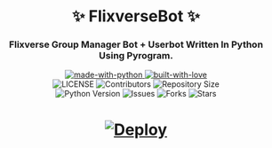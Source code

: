 <h1 align="center"> 
    ✨ FlixverseBot ✨ 
</h1>

<h3 align="center"> 
    Flixverse Group Manager Bot + Userbot Written In Python Using Pyrogram.
</h3>

<p align="center">
    <a href="https://python.org">
        <img src="http://forthebadge.com/images/badges/made-with-python.svg" alt="made-with-python">
    </a>
    <a href="https://GitHub.com/AastaRoth">
        <img src="http://ForTheBadge.com/images/badges/built-with-love.svg" alt="built-with-love">
    </a> <br>
    <img src="https://img.shields.io/github/license/AastaRoth/FlixverseBot?style=for-the-badge&logo=appveyor" alt="LICENSE">
    <img src="https://img.shields.io/github/contributors/AastaRoth/FlixverseBot?style=for-the-badge&logo=appveyor" alt="Contributors">
    <img src="https://img.shields.io/github/repo-size/AastaRoth/FlixverseBot?style=for-the-badge&logo=appveyor" alt="Repository Size"> <br>
    <img src="https://img.shields.io/badge/python-3.9-green?style=for-the-badge&logo=appveyor" alt="Python Version">
    <img src="https://img.shields.io/github/issues/AastaRoth/FlixverseBot?style=for-the-badge&logo=appveyor" alt="Issues">
    <img src="https://img.shields.io/github/forks/AastaRoth/FlixverseBot?style=for-the-badge&logo=appveyor" alt="Forks">
    <img src="https://img.shields.io/github/stars/AastaRoth/FlixverseBot?style=for-the-badge&logo=appveyor" alt="Stars">
</p>
<h1>
    <p align="center">
        <a href="https://heroku.com/deploy?template=https://github.comAastaRoth/FlixverseBot">
            <img src="https://www.herokucdn.com/deploy/button.svg" alt="Deploy">
        </a>
    </p>
</h1>
